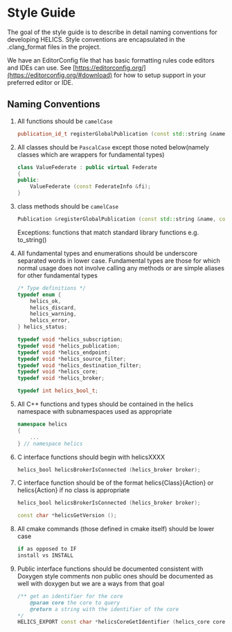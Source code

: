 # Style Guide

The goal of the style guide is to describe in detail naming conventions for
developing HELICS. Style conventions are encapsulated in the .clang_format
files in the project.

We have an EditorConfig file that has basic formatting rules code editors and
IDEs can use. See [https://editorconfig.org/](https://editorconfig.org/#download)
for how to setup support in your preferred editor or IDE.

## Naming Conventions

1. All functions should be `camelCase`

   ```cpp
   publication_id_t registerGlobalPublication (const std::string &name, const std::string &type, const std::string &units = "");
   ```

2. All classes should be `PascalCase` except those noted below(namely classes which are wrappers for fundamental types)

   ```cpp
   class ValueFederate : public virtual Federate
   {
   public:
       ValueFederate (const FederateInfo &fi);
   }
   ```

3. class methods should be `camelCase`

   ```cpp
   Publication &registerGlobalPublication (const std::string &name, const std::string &type, const std::string &units = "");
   ```

   Exceptions: functions that match standard library functions e.g. to_string()

4. All fundamental types and enumerations should be underscore
   separated words in lower case. Fundamental types are those for which
   normal usage does not involve calling any methods or are simple
   aliases for other fundamental types

   ```cpp
   /* Type definitions */
   typedef enum {
       helics_ok,
       helics_discard,
       helics_warning,
       helics_error,
   } helics_status;

   typedef void *helics_subscription;
   typedef void *helics_publication;
   typedef void *helics_endpoint;
   typedef void *helics_source_filter;
   typedef void *helics_destination_filter;
   typedef void *helics_core;
   typedef void *helics_broker;

   typedef int helics_bool_t;
   ```

5. All C++ functions and types should be contained in the helics
   namespace with subnamespaces used as appropriate

   ```cpp
   namespace helics
   {
       ...
   } // namespace helics
   ```

6. C interface functions should begin with helicsXXXX

   ```cpp
   helics_bool helicsBrokerIsConnected (helics_broker broker);
   ```

7. C interface function should be of the format helics{Class}{Action}
   or helics{Action} if no class is appropriate

   ```cpp
   helics_bool helicsBrokerIsConnected (helics_broker broker);

   const char *helicsGetVersion ();
   ```

8. All cmake commands (those defined in cmake itself) should be lower case

   ```cmake
   if as opposed to IF
   install vs INSTALL
   ```

9. Public interface functions should be documented consistent with Doxygen style comments
   non public ones should be documented as well with doxygen but we are a ways from that goal

   ```cpp
   /** get an identifier for the core
       @param core the core to query
       @return a string with the identifier of the core
   */
   HELICS_EXPORT const char *helicsCoreGetIdentifier (helics_core core);
   ```
